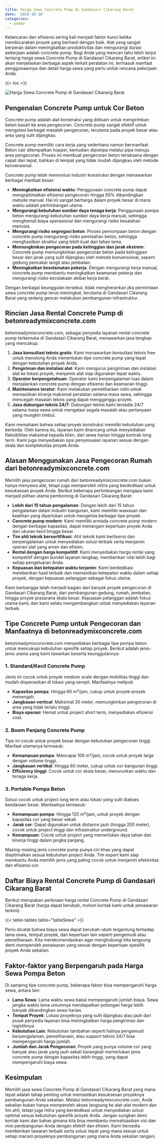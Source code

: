```yaml
---
title: Harga Sewa Concrete Pump di Gandasari Cikarang Barat
date: '2024-10-28'
categories:
  - pompa
---
```


Kelancaran dan efisiensi sering kali menjadi faktor kunci ketika membicarakan proyek yang berhasil dengan baik. Alat yang sangat berperan dalam meningkatkan produktivitas dan mengurangi durasi pekerjaan adalah concrete pump. Bagi Anda yang mencari tahu lebih lanjut tentang harga sewa Concrete Pump di Gandasari Cikarang Barat, artikel ini akan menjelaskan berbagai aspek terkait peralatan ini, termasuk manfaat penggunaannya dan detail harga sewa yang perlu untuk rencana pekerjaan Anda.

{{< toc >}}

![Harga Sewa Concrete Pump di Gandasari Cikarang Barat](https://betoncor8.github.io/pump/concrete-pump%20(9).png)

## Pengenalan Concrete Pump untuk Cor Beton

Concrete pump adalah alat konstruksi yang didisain untuk mengirimkan beton basah ke area pengecoran. Concrete pump sangat efektif untuk mengatasi berbagai masalah pengecoran, terutama pada proyek besar atau area yang sulit dijangkau.

Concrete pump memiliki cara kerja yang sederhana namun bermanfaat. Beton cair ditempatkan hopper, kemudian dipompa melalui pipa menuju area pengecoran. Proses ini membuat pengecoran beton terlaksana dengan cepat dan tepat, bahkan di tempat yang tidak mudah dijangkau oleh metode konvensional.

Concrete pump telah merevolusi industri konstruksi dengan menawarkan berbagai manfaat besar:

- **Meningkatkan efisiensi waktu**: Penggunaan concrete pump dapat mengoptimalkan efisiensi pengecoran hingga 50% dibandingkan metode manual. Hal ini sangat berharga dalam proyek besar di mana waktu adalah pertimbangan utama.
- **Mengurangi kebutuhan sumber daya tenaga kerja**: Penggunaan pompa beton mengurangi kebutuhan sumber daya kerja manual, sehingga menghemat biaya operasional dan mengurangi risiko kesalahan manusia.
- **Mengurangi risiko segregasi beton**: Proses pemompaan beton dengan concrete pump mengurangi risiko pemisahan beton, sehingga menghasilkan struktur yang lebih kuat dan tahan lama.
- **Memungkinkan pengecoran pada ketinggian dan jarak ekstrem**: Concrete pump memungkinkan pengecoran beton pada ketinggian besar dan jarak yang sulit dijangkau oleh metode konvensional, seperti gedung pencakar langit atau jembatan.
- **Meningkatkan keselamatan pekerja**: Dengan mengurangi kerja manual, concrete pump membantu meningkatkan keamanan pekerja dan mengurangi risiko kecelakaan akibat kerja berat.

Dengan berbagai keunggulan tersebut, tidak mengherankan jika permintaan sewa concrete pump terus meningkat, terutama di Gandasari Cikarang Barat yang sedang gencar melakukan pembangunan infrastruktur.

## Rincian Jasa Rental Concrete Pump di betonreadymixconcrete.com

betonreadymixconcrete.com, sebagai penyedia layanan rental concrete pump terkemuka di Gandasari Cikarang Barat, menawarkan jasa lengkap yang mencakup:

1. **Jasa konsultasi teknis gratis**: Kami menawarkan konsultasi teknis free untuk menolong Anda menentukan tipe concrete pump yang tepat dengan kebutuhan proyek Anda.
2. **Pengiriman dan instalasi alat**: Kami mengurus pengiriman dan instalasi alat ke lokasi proyek, menjamin alat siap digunakan tepat waktu.
3. **Operator berpengetahuan**: Operator kami berpengalaman luas dalam menjalankan concrete pump dengan efisiensi dan keamanan tinggi.
4. **Maintenance teratur**: Kami melakukan pemeliharaan rutin untuk memastikan kinerja maksimal peralatan selama masa sewa, sehingga mencegah masalah teknis yang dapat mengganggu proyek.
5. **Jasa dukungan teknis 24/7**: Dukungan teknis kami tersedia 24/7 selama masa sewa untuk mengatasi segala masalah atau pertanyaan yang mungkin timbul.

Kami memahami bahwa setiap proyek konstruksi memiliki kebutuhan yang berbeda. Oleh karena itu, layanan kami dirancang untuk menyediakan fleksibilitas maksimal kepada klien, dari sewa harian hingga kontrak long term. Kami juga menyediakan opsi penyesuaian layanan sesuai dengan skala dan kompleksitas proyek Anda.

## Alasan Menggunakan Jasa Pengecoran Rumah dari betonreadymixconcrete.com

Memilih jasa pengecoran rumah dari betonreadymixconcrete.com bukan hanya menyewa alat, tetapi juga memperoleh mitra yang berdedikasi untuk kesuksesan proyek Anda. Berikut beberapa pertimbangan mengapa kami menjadi pilihan utama pemborong di Gandasari Cikarang Barat:

- **Lebih dari 15 tahun pengalaman**: Dengan lebih dari 15 tahun pengalaman dalam industri bangunan, kami memiliki wawasan dan keahlian yang diperlukan untuk mengelola berbagai tipe proyek.
- **Concrete pump modern**: Kami memiliki armada concrete pump modern dengan berbagai kapasitas, dapat menangani keperluan proyek Anda dari ukuran kecil hingga besar.
- **Tim ahli teknik bersertifikasi**: Ahli teknik kami berlisensi dan berpengalaman untuk menyediakan solusi terbaik serta menjamin operasi alat yang aman dan efisien.
- **Rental dengan harga kompetitif**: Kami menyediakan harga rental yang kompetitif dengan bundel layanan lengkap, memberikan nilai lebih bagi setiap pengeluaran Anda.
- **Kepuasan dan ketepatan waktu terjamin**: Kami berdedikasi memberikan hasil terbaik dan memastikan ketepatan waktu dalam setiap proyek, dengan kepuasan pelanggan sebagai fokus utama.

Kami berbangga telah menjadi bagian dari banyak proyek pengecoran di Gandasari Cikarang Barat, dari pembangunan gedung, rumah, jembatan, hingga proyek prasarana skala besar. Kepuasan pelanggan adalah fokus utama kami, dan kami selalu mengembangkan untuk menyediakan layanan terbaik.

## Tipe Concrete Pump untuk Pengecoran dan Manfaatnya di betonreadymixconcrete.com

betonreadymixconcrete.com menyediakan berbagai tipe pompa beton untuk mencukupi kebutuhan spesifik setiap proyek. Berikut adalah jenis-jenis utama yang kami tawarkan beserta keunggulannya:

### 1\. Standard/Kecil Concrete Pump

Jenis ini cocok untuk proyek medium scale dengan mobilitas tinggi dan mudah dioperasikan di lokasi yang sempit. Manfaatnya meliputi:

- **Kapasitas pompa**: Hingga 60 m³/jam, cukup untuk proyek-proyek menengah.
- **Jangkauan vertical**: Maksimal 30 meter, memungkinkan pengecoran di area yang tidak terlalu tinggi.
- **Biaya operasi**: Hemat untuk project short term, menyediakan efisiensi cost.

### 2\. Boom Panjang Concrete Pump

Tipe ini cocok untuk proyek besar dengan kebutuhan pengecoran tinggi. Manfaat utamanya termasuk:

- **Kemampuan pompa**: Mencapai 100 m³/jam, cocok untuk proyek large dengan volume tinggi.
- **Jangkauan vertikal**: Hingga 60 meter, cukup untuk cor bangunan tinggi.
- **Efficiency tinggi**: Cocok untuk cor skala besar, menurunkan waktu dan tenaga kerja.

### 3\. Portable Pompa Beton

Solusi cocok untuk project long term atau lokasi yang sulit diakses kendaraan besar. Manfaatnya termasuk:

- **Kemampuan pompa**: Hingga 120 m³/jam, untuk proyek dengan kapasitas cor yang besar sekali.
- **Jarak cor**: Dapat digunakan untuk distance jauh (hingga 200 meter), cocok untuk project tinggi dan infrastruktur underground.
- **Kemampuan**: Cocok untuk project yang memerlukan daya tahan dan kinerja tinggi dalam jangka panjang.

Masing-masing jenis concrete pump punya ciri khas yang dapat dioptimalkan sesuai kebutuhan project Anda. Tim expert kami siap membantu Anda memilih jenis yang paling cocok untuk menjamin efektivitas dan efisiensi cor.

## Daftar Biaya Rental Concrete Pump di Gandasari Cikarang Barat

Berikut merupakan perkiraan harga rental Concrete Pump di Gandasari Cikarang Barat (harga dapat berubah, mohon kontak kami untuk penawaran terkini):

{{< table-tables table="tableSewa" >}}

Perlu dicatat bahwa biaya sewa dapat berubah-ubah tergantung terhadap lama sewa, tempat proyek, dan keperluan lain seperti pengemudi atau pemeliharaan. Kita merekomendasikan agar menghubungi kita langsung demi memperoleh penawaran yang sesuai dengan keperluan spesifik proyek Anda sekalian.

## Faktor-faktor yang Berpengaruh pada Harga Sewa Pompa Beton

Di samping tipe concrete pump, beberapa faktor bisa mempengaruhi harga sewa, antara lain:

- **Lama Sewa**: Lama waktu sewa bakal mempengaruhi jumlah biaya. Sewa jangka waktu lama umumnya mendapatkan potongan harga lebih banyak dibandingkan sewa harian.
- **Tempat Proyek**: Lokasi proyeknya yang sulit dijangkau atau jauh dari pusat penyedia layanan bisa meningkatkan harga pengiriman dan logistiknya.
- **Kebutuhan Lain**: Kebutuhan tambahan seperti halnya pengemudi berpengalaman, pemeliharaan, atau support teknis 24/7 bisa mempengaruhi harga jumlah.
- **Jumlah dan Jarak Pengecoran**: Proyek yang punya volume cor yang banyak atau jarak yang jauh sekali barangkali memerlukan jenis concrete pump dengan kapasitas lebih tinggi, yang dapat mempengaruhi biaya sewa.

## Kesimpulan

Memilih jasa sewa Concrete Pump di Gandasari Cikarang Barat yang mana tepat adalah tahap penting untuk memastikan kesuksesan proyeknya pembangunan Anda sekalian. Melalui betonreadymixconcrete.com, Anda sekalian bukan hanya memperoleh akses langsung ke alat-alat modern dan tim ahli, tetapi juga mitra yang berdedikasi untuk menyediakan solusi optimal sesuai kebutuhan spesifik proyek Anda. Jangan sungkan demi kontak kami dan bahas gimana kita bisa membantu merealisasikan visi dan misi pembangunan Anda dengan efektif dan efisien. Kami bersedia memberikan tawaran terbaik serta solusi tepat yang mana sesuai untuk setiap macam proyeknya pembangunan yang mana Anda sekalian tangani.

